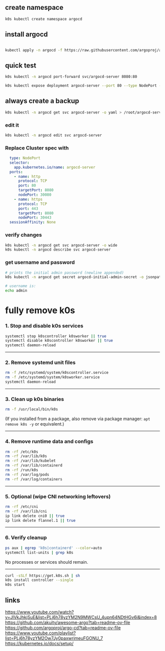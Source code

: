 ## create namespace
```sh
k0s kubectl create namespace argocd

```
## install argocd
```sh

kubectl apply -n argocd -f https://raw.githubusercontent.com/argoproj/argo-cd/stable/manifests/install.yaml

```

## quick test

```sh
k0s kubectl -n argocd port-forward svc/argocd-server 8080:80

```
```sh
k0s kubectl expose deployment argocd-server --port 80 --type NodePort -n argocd
```

## always create a backup

```sh
k0s kubectl -n argocd get svc argocd-server -o yaml > /root/argocd-server.svc.backup.yaml

```
### edit it 
```sh
k0s kubectl -n argocd edit svc argocd-server

```

### Replace Cluster spec with

```yaml
  type: NodePort
  selector:
    app.kubernetes.io/name: argocd-server
  ports:
    - name: http
      protocol: TCP
      port: 80
      targetPort: 8080
      nodePort: 30080
    - name: https
      protocol: TCP
      port: 443
      targetPort: 8080
      nodePort: 30443
  sessionAffinity: None
```
### verify changes
```sh
k0s kubectl -n argocd get svc argocd-server -o wide
k0s kubectl -n argocd describe svc argocd-server

```

### get username and password

```sh
# prints the initial admin password (newline appended)
k0s kubectl -n argocd get secret argocd-initial-admin-secret -o jsonpath="{.data.password}" | base64 -d && echo

# username is:
echo admin

```

# fully remove k0s

### 1. Stop and disable k0s services

```sh
systemctl stop k0scontroller k0sworker || true
systemctl disable k0scontroller k0sworker || true
systemctl daemon-reload
```

---

### 2. Remove systemd unit files

```sh
rm -f /etc/systemd/system/k0scontroller.service
rm -f /etc/systemd/system/k0sworker.service
systemctl daemon-reload
```

---

### 3. Clean up k0s binaries

```sh
rm -f /usr/local/bin/k0s
```

(If you installed from a package, also remove via package manager: `apt remove k0s -y` or equivalent.)

---

### 4. Remove runtime data and configs

```sh
rm -rf /etc/k0s
rm -rf /var/lib/k0s
rm -rf /var/lib/kubelet
rm -rf /var/lib/containerd
rm -rf /run/k0s
rm -rf /var/log/pods
rm -rf /var/log/containers
```

---

### 5. Optional (wipe CNI networking leftovers)

```sh
rm -rf /etc/cni
rm -rf /var/lib/cni
ip link delete cni0 || true
ip link delete flannel.1 || true
```

---

### 6. Verify cleanup

```sh
ps aux | egrep 'k0s|containerd' --color=auto
systemctl list-units | grep k0s
```

No processes or services should remain.

---


```sh
curl -sSLf https://get.k0s.sh | sh
k0s install controller --single
k0s start
```

## links
https://www.youtube.com/watch?v=JlVkJhkjSuE&list=PLj6h78yzYM2N9MWCsU_4upn64NDtHGv6i&index=8
https://github.com/akuity/awesome-argo?tab=readme-ov-file
https://github.com/argoproj/argo-cd?tab=readme-ov-file
https://www.youtube.com/playlist?list=PLj6h78yzYM2Ow7Jy0paxwrimeuFGONU_7
https://kubernetes.io/docs/setup/